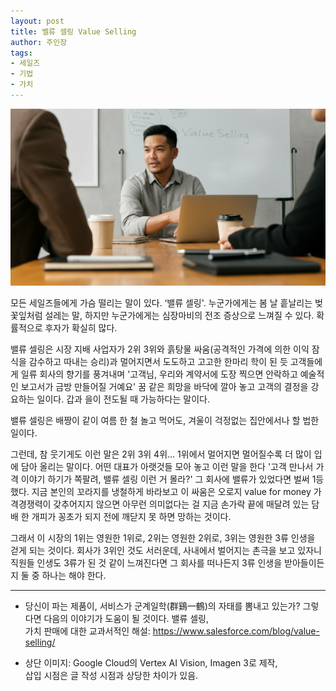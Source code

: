 ```yaml
---
layout: post
title: 벨류 셀링 Value Selling
author: 주인장
tags:
- 세일즈
- 기법
- 가치
---
```


![Value Selling](/media/2024/1730722818643-value-selling.png)

모든 세일즈들에게 가슴 떨리는 말이 있다. ‘밸류 셀링'.
누군가에게는 봄 날 흩날리는 벚꽃잎처럼 설레는 말,
하지만 누군가에게는 심장마비의 전조 증상으로 느껴질 수 있다.
확률적으로 후자가 확실히 많다.

밸류 셀링은 시장 지배 사업자가 2위 3위와 흙탕물 싸움(공격적인
가격에 의한 이익 잠식을 감수하고 따내는 승리)과 멀어지면서
도도하고 고고한 한마리 학이 된 듯 고객들에게 일류 회사의
향기를 풍겨내며 '고객님, 우리와 계약서에 도장 찍으면 안락하고
예술적인 보고서가 금방 만들어질 거예요' 꿈 같은 희망을 바닥에 깔아
놓고 고객의 결정을 강요하는 일이다. 갑과 을이 전도될 때 가능하다는 말이다.

밸류 셀링은 배짱이 같이 여름 한 철 놀고 먹어도,
겨울이 걱정없는 집안에서나 할 법한 일이다.

그런데, 참 웃기게도 이런 말은 2위 3위 4위...
1위에서 멀어지면 멀어질수록 더 많이 입에 담아 올리는 말이다.
어떤 대표가 아랫것들 모아 놓고 이런 말을 한다
'고객 만나서 가격 이야기 하기가 쪽팔려, 밸류 셀링 이런 거 몰라?'
그 회사에 밸류가 있었다면 벌써 1등했다.
지금 본인의 꼬라지를 냉철하게 바라보고 이 싸움은 오로지
value for money 가격경쟁력이 갖추어지지 않으면 아무런 의미없다는
걸 지금 손가락 끝에 매달려 있는 담배 한 개피가 꽁초가 되지 전에 깨닫지 못 하면 망하는 것이다.

그래서 이 시장의 1위는 영원한 1위로, 2위는 영원한 2위로,
3위는 영원한 3류 인생을 걷게 되는 것이다. 회사가 3위인 것도 서러운데,
사내에서 벌어지는 촌극을 보고 있자니 직원들 인생도 3류가 된 것 같이
느껴진다면 그 회사를 떠나든지 3류 인생을 받아들이든지 둘 중 하나는 해야 한다.

---

- 당신이 파는 제품이, 서비스가 군계일학(群鷄一鶴)의 자태를 뽐내고 있는가? 그렇다면 다음의 이야기가 도움이 될 것이다.
  밸류 셀링,  
  가치 판매에 대한 교과서적인 해설: <https://www.salesforce.com/blog/value-selling/>

- 상단 이미지: Google Cloud의 Vertex AI Vision, Imagen 3로 제작,  
  삽입 시점은 글 작성 시점과 상당한 차이가 있음.

